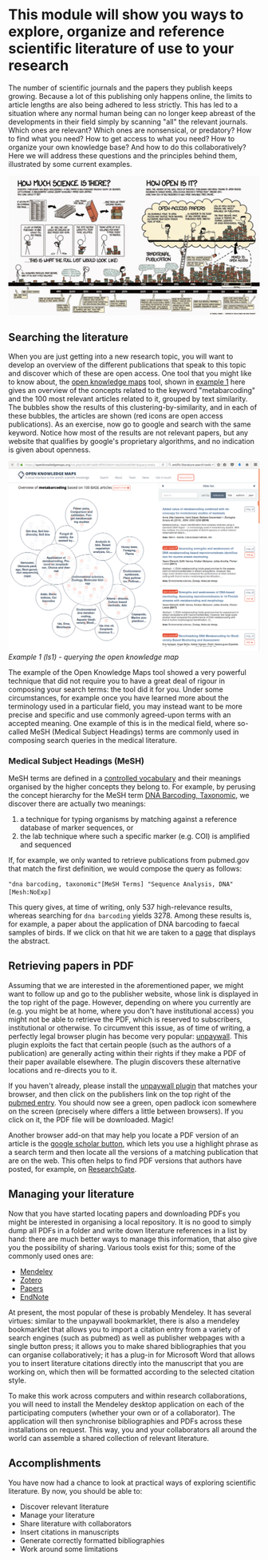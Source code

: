 This module will show you ways to explore, organize and reference scientific literature of use to your research
===============================================================================================================
The number of scientific journals and the papers they publish keeps growing. Because a lot of this publishing
only happens online, the limits to article lengths are also being adhered to less strictly. This has led to
a situation where any normal human being can no longer keep abreast of the developments in their field simply
by scanning "all" the relevant journals. Which ones are relevant? Which ones are nonsensical, or predatory?
How to find what you need? How to get access to what you need? How to organize your own knowledge base? And 
how to do this collaboratively? Here we will address these questions and the principles behind them, illustrated
by some current examples.

![Randall Munroe on open access publishing](LS2.jpg)

Searching the literature
------------------------
When you are just getting into a new research topic, you will want to develop an overview of the different
publications that speak to this topic and discover which of these are open access. One tool that you might like
to know about, the 
[open knowledge maps](https://openknowledgemaps.org/vis.php?id=0813a0b7df9325654116a3322c6d5961&query=metabarcoding&service=base) 
tool, shown in [example 1](#ls1) here gives an overview of the concepts related to the keyword "metabarcoding" 
and the 100 most relevant articles related to it, grouped by text similarity. The bubbles show the results of this 
clustering-by-similarity, and in each of these bubbles, the articles are shown (red icons are open access 
publications). As an exercise, now go to google and search with the same keyword. Notice how most of the results
are not relevant papers, but any website that qualifies by google's proprietary algorithms, and no indication is 
given about openness.

<a name="ls1"></a>
![Example 1, using the Open Knowledge Maps tool to search for a keyword](LS1.png)
_Example 1 (ls1) - querying the open knowledge map_

The example of the Open Knowledge Maps tool showed a very powerful technique that did not require you to have 
a great deal of rigour in composing your search terms: the tool did it for you. Under some circumstances, for
example once you have learned more about the terminology used in a particular field, you may instead want to be
more precise and specific and use commonly agreed-upon terms with an accepted meaning. One example of this
is in the medical field, where so-called MeSH (Medical Subject Headings) terms are commonly used in composing
search queries in the medical literature. 

### Medical Subject Headings (MeSH)
MeSH terms are defined in a 
[controlled vocabulary](https://en.wikipedia.org/wiki/Controlled_vocabulary) and their meanings organised by 
the higher concepts they belong to. For example, by perusing the concept hierarchy for the MeSH term 
[DNA Barcoding, Taxonomic](https://www.ncbi.nlm.nih.gov/mesh/68058893), we discover there are actually two meanings:

1. a technique for typing organisms by matching against a reference database of marker sequences, or
2. the lab technique where such a specific marker (e.g. COI) is amplified and sequenced

If, for example, we only wanted to retrieve publications from pubmed.gov that match the first definition, we
would compose the query as follows:

    "dna barcoding, taxonomic"[MeSH Terms] "Sequence Analysis, DNA"[Mesh:NoExp] 

This query gives, at time of writing, only 537 high-relevance results, whereas searching for `dna barcoding`
yields 3278. Among these results is, for example, a paper about the application of DNA barcoding to faecal samples 
of birds. If we click on that hit we are taken to a [page](https://www.ncbi.nlm.nih.gov/pubmed/25572526) that 
displays the abstract. 

Retrieving papers in PDF
------------------------
Assuming that we are interested in the aforementioned paper, we might want to follow up and go
to the publisher website, whose link is displayed in the top right of the page. However, depending on where
you currently are (e.g. you might be at home, where you don't have institutional access) you might not be
able to retrieve the PDF, which is reserved to subscribers, institutional or otherwise. To circumvent this
issue, as of time of writing, a perfectly legal browser plugin has become very popular: [unpaywall](http://unpaywall.org/).
This plugin exploits the fact that certain people (such as the authors of a publication) are generally acting within
their rights if they make a PDF of their paper available elsewhere. The plugin discovers these alternative locations
and re-directs you to it. 

If you haven't already, please install the [unpaywall plugin](http://unpaywall.org/) that matches your browser, 
and then click on the publishers link on the top right of the  [pubmed entry](https://www.ncbi.nlm.nih.gov/pubmed/25572526). 
You should now see a green, open padlock icon somewhere on the screen (precisely where differs a little between 
browsers). If you click on it, the PDF file will be downloaded. Magic!

Another browser add-on that may help you locate a PDF version of an article is the 
[google scholar button](https://scholar.google.com/scholar_settings#4), which lets you use a highlight phrase
as a search term and then locate all the versions of a matching publication that are on the web. This often
helps to find PDF versions that authors have posted, for example, on [ResearchGate](http://researchgate.net).

Managing your literature
------------------------
Now that you have started locating papers and downloading PDFs you might be interested in organising a local
repository. It is no good to simply dump all PDFs in a folder and write down literature references in a list
by hand: there are much better ways to manage this information, that also give you the possibility of sharing.
Various tools exist for this; some of the commonly used ones are:
- [Mendeley](http://www.mendeley.com/)
- [Zotero](http://www.zotero.org/)
- [Papers](http://papersapp.com/)
- [EndNote](http://endnote.com/)

At present, the most popular of these is probably Mendeley. It has several virtues: similar to the unpaywall
bookmarklet, there is also a mendeley bookmarklet that allows you to import a citation entry from a variety
of search engines (such as pubmed) as well as publisher webpages with a single button press; it allows you
to make shared bibliographies that you can organise collaboratively; it has a plug-in for Microsoft Word that
allows you to insert literature citations directly into the manuscript that you are working on, which then will 
be formatted according to the selected citation style.

To make this work across computers and within research collaborations, you will need to install the Mendeley
desktop application on each of the participating computers (whether your own or of a collaborator). The 
application will then synchronise bibliographies and PDFs across these installations on request. This way, 
you and your collaborators all around the world can assemble a shared collection of relevant literature.

Accomplishments
---------------
You have now had a chance to look at practical ways of exploring scientific literature. By now, you should be
able to:
- Discover relevant literature
- Manage your literature
- Share literature with collaborators
- Insert citations in manuscripts
- Generate correctly formatted bibliographies
- Work around some limitations 
